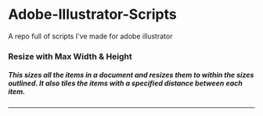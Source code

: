 # Adobe-Illustrator-Scripts

A repo full of scripts I've made for adobe illustrator

### Resize with Max Width & Height

##### This sizes all the items in a document and resizes them to within the sizes outlined. It also tiles the items with a specified distance between each item.

---
